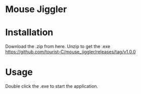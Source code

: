 # Mouse Jiggler

# Installation
Download the .zip from here. Unzip to get the .exe
https://github.com/tourist-C/mouse_jiggler/releases/tag/v1.0.0

# Usage
Double click the .exe to start the application.